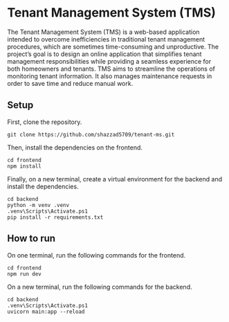 # Tenant Management System (TMS)

The Tenant Management System (TMS) is a web-based application intended to overcome inefficiencies in traditional tenant management procedures, which are sometimes time-consuming and unproductive. The project’s goal is to design an online application that simplifies tenant management responsibilities while providing a seamless experience for both homeowners and tenants. TMS aims to streamline the operations of monitoring tenant information. It also manages maintenance requests in order to save time and reduce manual work.

## Setup

First, clone the repository.

```
git clone https://github.com/shazzad5709/tenant-ms.git
```

Then, install the dependencies on the frontend.

```
cd frontend
npm install
```

Finally, on a new terminal, create a virtual environment for the backend and install the dependencies.

```
cd backend
python -m venv .venv
.venv\Scripts\Activate.ps1
pip install -r requirements.txt
```

## How to run

On one terminal, run the following commands for the frontend.

```
cd frontend
npm run dev
```

On a new terminal, run the following commands for the backend.

```
cd backend
.venv\Scripts\Activate.ps1
uvicorn main:app --reload
```
